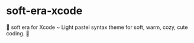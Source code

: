# soft-era-xcode
🌸 soft era for Xcode ~ Light pastel syntax theme for soft, warm, cozy, cute coding. 🌱
